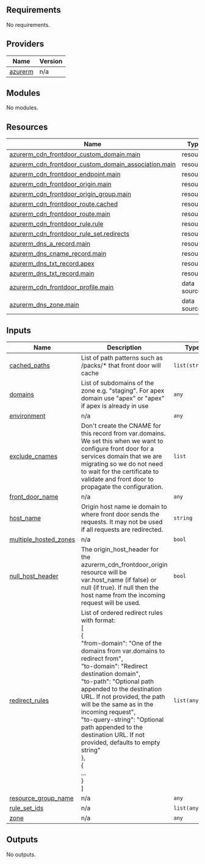 ## Requirements

No requirements.

## Providers

| Name | Version |
|------|---------|
| <a name="provider_azurerm"></a> [azurerm](#provider\_azurerm) | n/a |

## Modules

No modules.

## Resources

| Name | Type |
|------|------|
| [azurerm_cdn_frontdoor_custom_domain.main](https://registry.terraform.io/providers/hashicorp/azurerm/latest/docs/resources/cdn_frontdoor_custom_domain) | resource |
| [azurerm_cdn_frontdoor_custom_domain_association.main](https://registry.terraform.io/providers/hashicorp/azurerm/latest/docs/resources/cdn_frontdoor_custom_domain_association) | resource |
| [azurerm_cdn_frontdoor_endpoint.main](https://registry.terraform.io/providers/hashicorp/azurerm/latest/docs/resources/cdn_frontdoor_endpoint) | resource |
| [azurerm_cdn_frontdoor_origin.main](https://registry.terraform.io/providers/hashicorp/azurerm/latest/docs/resources/cdn_frontdoor_origin) | resource |
| [azurerm_cdn_frontdoor_origin_group.main](https://registry.terraform.io/providers/hashicorp/azurerm/latest/docs/resources/cdn_frontdoor_origin_group) | resource |
| [azurerm_cdn_frontdoor_route.cached](https://registry.terraform.io/providers/hashicorp/azurerm/latest/docs/resources/cdn_frontdoor_route) | resource |
| [azurerm_cdn_frontdoor_route.main](https://registry.terraform.io/providers/hashicorp/azurerm/latest/docs/resources/cdn_frontdoor_route) | resource |
| [azurerm_cdn_frontdoor_rule.rule](https://registry.terraform.io/providers/hashicorp/azurerm/latest/docs/resources/cdn_frontdoor_rule) | resource |
| [azurerm_cdn_frontdoor_rule_set.redirects](https://registry.terraform.io/providers/hashicorp/azurerm/latest/docs/resources/cdn_frontdoor_rule_set) | resource |
| [azurerm_dns_a_record.main](https://registry.terraform.io/providers/hashicorp/azurerm/latest/docs/resources/dns_a_record) | resource |
| [azurerm_dns_cname_record.main](https://registry.terraform.io/providers/hashicorp/azurerm/latest/docs/resources/dns_cname_record) | resource |
| [azurerm_dns_txt_record.apex](https://registry.terraform.io/providers/hashicorp/azurerm/latest/docs/resources/dns_txt_record) | resource |
| [azurerm_dns_txt_record.main](https://registry.terraform.io/providers/hashicorp/azurerm/latest/docs/resources/dns_txt_record) | resource |
| [azurerm_cdn_frontdoor_profile.main](https://registry.terraform.io/providers/hashicorp/azurerm/latest/docs/data-sources/cdn_frontdoor_profile) | data source |
| [azurerm_dns_zone.main](https://registry.terraform.io/providers/hashicorp/azurerm/latest/docs/data-sources/dns_zone) | data source |

## Inputs

| Name | Description | Type | Default | Required |
|------|-------------|------|---------|:--------:|
| <a name="input_cached_paths"></a> [cached\_paths](#input\_cached\_paths) | List of path patterns such as /packs/* that front door will cache | `list(string)` | `[]` | no |
| <a name="input_domains"></a> [domains](#input\_domains) | List of subdomains of the zone e.g. "staging". For apex domain use "apex" or "apex<something>" if apex is already in use | `any` | n/a | yes |
| <a name="input_environment"></a> [environment](#input\_environment) | n/a | `any` | n/a | yes |
| <a name="input_exclude_cnames"></a> [exclude\_cnames](#input\_exclude\_cnames) | Don't create the CNAME for this record from var.domains. We set this when we want to configure front door for a services domain that we are migrating so we do not need to wait for the certificate to validate and front door to propagate the configuration. | `list` | `[]` | no |
| <a name="input_front_door_name"></a> [front\_door\_name](#input\_front\_door\_name) | n/a | `any` | n/a | yes |
| <a name="input_host_name"></a> [host\_name](#input\_host\_name) | Origin host name ie domain to where front door sends the requests. It may not be used if all requests are redirected. | `string` | `"not-in-use.education.gov.uk"` | no |
| <a name="input_multiple_hosted_zones"></a> [multiple\_hosted\_zones](#input\_multiple\_hosted\_zones) | n/a | `bool` | `false` | no |
| <a name="input_null_host_header"></a> [null\_host\_header](#input\_null\_host\_header) | The origin\_host\_header for the azurerm\_cdn\_frontdoor\_origin resource will be var.host\_name (if false) or null (if true). If null then the host name from the incoming request will be used. | `bool` | `false` | no |
| <a name="input_redirect_rules"></a> [redirect\_rules](#input\_redirect\_rules) | List of ordered redirect rules with format:<br>    [<br>      {<br>        "from-domain": "One of the domains from var.domains to redirect from",<br>        "to-domain": "Redirect destination domain",<br>        "to-path": "Optional path appended to the destination URL. If not provided, the path will be the same as in the incoming request",<br>        "to-query-string": "Optional path appended to the destination URL. If not provided, defaults to empty string"<br>      },<br>      {<br>        ...<br>      }<br>    ] | `list(any)` | `[]` | no |
| <a name="input_resource_group_name"></a> [resource\_group\_name](#input\_resource\_group\_name) | n/a | `any` | n/a | yes |
| <a name="input_rule_set_ids"></a> [rule\_set\_ids](#input\_rule\_set\_ids) | n/a | `list(any)` | `[]` | no |
| <a name="input_zone"></a> [zone](#input\_zone) | n/a | `any` | n/a | yes |

## Outputs

No outputs.
